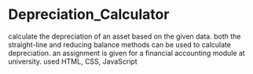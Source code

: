 # Depreciation_Calculator
calculate the depreciation of an asset based on the given data.
both the straight-line and reducing balance methods can be used to calculate depreciation.
an assignment is given for a financial accounting module at university.
used HTML, CSS, JavaScript
